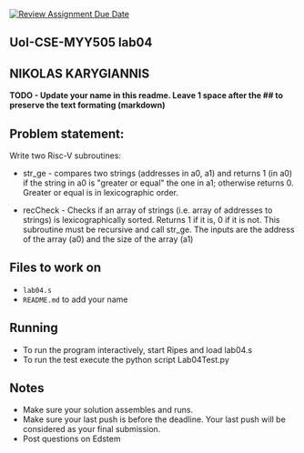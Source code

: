 [![Review Assignment Due Date](https://classroom.github.com/assets/deadline-readme-button-22041afd0340ce965d47ae6ef1cefeee28c7c493a6346c4f15d667ab976d596c.svg)](https://classroom.github.com/a/q3xPJDHR)

## UoI-CSE-MYY505 lab04

## NIKOLAS KARYGIANNIS

**TODO - Update your name in this readme. Leave 1 space after the ## to preserve the text formating (markdown)**



## Problem statement:

Write two Risc-V subroutines:
 * str\_ge - compares two strings (addresses in a0, a1) and returns 1 (in a0) if the string in a0 is "greater or equal" the one in a1; otherwise returns 0. Greater or equal is in lexicographic order.

 * recCheck - Checks if an array of strings (i.e. array of addresses to strings) is lexicographically sorted. Returns 1 if it is, 0 if it is not. This subroutine must be recursive and call str\_ge. The inputs are the address of the array (a0) and the size of the array (a1)
 
## Files to work on
* `lab04.s` 
* `README.md` to add your name
      
## Running 
* To run the program interactively, start Ripes and load lab04.s
* To run the test execute the python script Lab04Test.py


## Notes
* Make sure your solution assembles and runs.
* Make sure your last push is before the deadline. Your last push will be considered as your final submission.
* Post questions on Edstem
